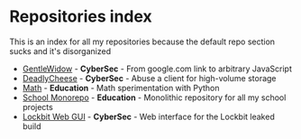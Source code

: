 # Repositories index

This is an index for all my repositories because the default repo section sucks and it's disorganized

- [GentleWidow](https://github.com/andrealicheri/gentlewidow) - **CyberSec** - From google.com link to arbitrary JavaScript
- [DeadlyCheese](https://github.com/andrealicheri/deadlycheese) - **CyberSec** - Abuse a client for high-volume storage
- [Math](https://github.com/andrealicheri/math) - **Education** - Math sperimentation with Python
- [School Monorepo](https://github.com/andrealicheri/School-Monorepo) - **Education** - Monolithic repository for all my school projects
- [Lockbit Web GUI](https://github.com/andrealicheri/Lockbit-Web-GUI) - **CyberSec** - Web interface for the Lockbit leaked build 
